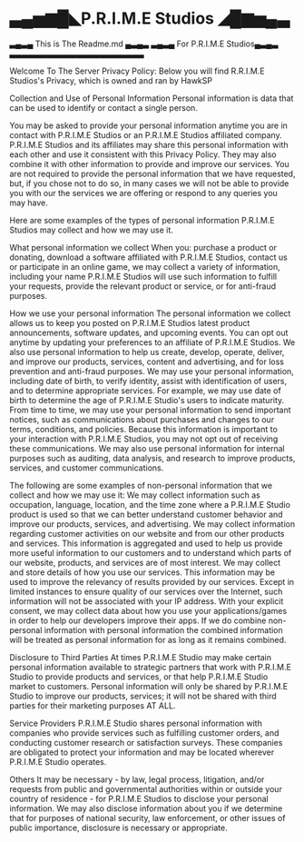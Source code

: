 # ▃▄▅▆█◣P.R.I.M.E Studios ◢█▆▅▄▃
  ▃▄▃▄ This is The Readme.md ▄▃▄▃
  ▃▄▃▄  For P.R.I.M.E Studios▄▃▄▃
▃▃▃▃▃▃▃▃▃▃▃▃▃▃▃▃▃▃▃▃▃▃  

Welcome To The Server Privacy Policy: Below you will find R.R.I.M.E Studios's
Privacy, which is owned and ran by HawkSP

Collection and Use of Personal Information
Personal information is data that can be used to identify or contact a single person.

You may be asked to provide your personal information anytime 
you are in contact with P.R.I.M.E Studios or an P.R.I.M.E Studios affiliated company. 
P.R.I.M.E Studios and its affiliates may share this personal information 
with each other and use it consistent with this Privacy Policy. 
They may also combine it with other information to provide and 
improve our services.
You are not required to provide the personal information that we have requested, 
but, if you chose not to do so, 
in many cases we will not be able to 
provide you with our the services we are offering
or respond to any queries you may have.

Here are some examples of the types of personal information P.R.I.M.E Studios may collect and how we may use it.

What personal information we collect
When you: 
purchase a product or donating, download a software affiliated with P.R.I.M.E Studios, contact us or participate 
in an online game, we may collect a variety of information, 
including your name 
P.R.I.M.E Studios will use such information to fulfill your requests, provide the relevant product or service, or for anti-fraud purposes.

How we use your personal information
The personal information we collect allows us to keep you posted on 
P.R.I.M.E Studios latest product announcements, software updates, and upcoming events. 
You can opt out anytime by updating your preferences to an affiliate of P.R.I.M.E Studios.
We also use personal information to help us create, develop, operate, deliver, 
and improve our products, services, content and advertising, and for loss prevention 
and anti-fraud purposes.
We may use your personal information, including date of birth, to verify identity, 
assist with identification of users, and to determine appropriate services. 
For example, we may use date of birth to determine the age of P.R.I.M.E Studio's users to indicate maturity.
From time to time, we may use your personal information to send important notices, 
such as communications about purchases and changes to our terms, conditions, and policies. 
Because this information is important to your interaction with P.R.I.M.E Studios, you may not opt out of receiving these communications.
We may also use personal information for internal purposes such as auditing, data analysis, 
and research to improve products, services, and customer communications. 

The following are some examples of non-personal information that we collect and how we may use it:
We may collect information such as occupation, language, location, and the time zone where a P.R.I.M.E Studio product is used so that we can better understand 
customer behavior and improve our products, services, and advertising.
We may collect information regarding customer activities on our website and from our other products and services. 
This information is aggregated and used to help us provide more useful 
information to our customers and to understand which parts of our website, products, and services are of most interest.
We may collect and store details of how you use our services. This information may be used 
to improve the relevancy of results provided by our services. Except in limited instances to ensure quality of our 
services over the Internet, such information will not be associated with your IP address.
With your explicit consent, we may collect data about how you use your applications/games in order to help our
developers improve their apps.
If we do combine non-personal information with personal information the combined information will be treated as personal 
information for as long as it remains combined.

Disclosure to Third Parties
At times P.R.I.M.E Studio may make certain personal information available 
to strategic partners that work with P.R.I.M.E Studio to provide products and services, 
or that help P.R.I.M.E Studio market to customers. Personal information will only be shared by P.R.I.M.E Studio to improve our products, 
services; it will not be shared with third parties for their marketing purposes AT ALL.

Service Providers
P.R.I.M.E Studio shares personal information with companies who provide services such as fulfilling customer orders, and conducting customer research or satisfaction surveys. 
These companies are obligated to protect your information and may be located wherever P.R.I.M.E Studio operates.

Others
It may be necessary - 
by law, legal process, 
litigation, and/or requests from 
public and governmental authorities 
within or outside your country of residence - 
for P.R.I.M.E Studios to disclose your personal information. 
We may also disclose information about you if we determine 
that for purposes of national security, law enforcement, or 
other issues of public importance, disclosure is necessary or appropriate.


